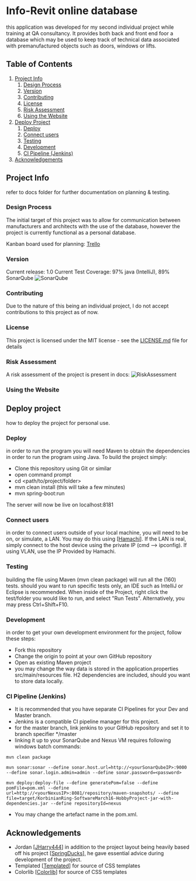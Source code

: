 # Info-Revit online database

this application was developed for my second individual project while training at QA consultancy.
It provides both back and front end foor a database which may be used to keep track of technical data associated with premanufactured objects such as doors, windows or lifts.

## Table of Contents
1. [Project Info](#project-info)
    1. [Design Process](#design-process)
    1. [Version](#version)
    1. [Contributing](#contributing)
    1. [License](#license)
    1. [Risk Assessment](#risk-assessment)
    1. [Using the Website](#using-the-website)
1. [Deploy Project](#release-process)
    1. [Deploy](#deploy)
    1. [Connect users](#connect_users)
    1. [Testing](#testing)
    1. [Development](#development)
    1. [CI Pipeline (Jenkins)](#ci_pipeline_(jenkins))   
1. [Acknowledgements](#acknowledgements)

## Project Info

refer to docs folder for further documentation on planning & testing.

### Design Process

The initial target of this project was to allow for communication between manufacturers and architects with the use of the database, however the project is currently functional as a personal database.

Kanban board used for planning: [Trello](https://trello.com/b/bp9c8Uks/construction-part-database)

### Version
Current release: 1.0
Current Test Coverage: 97% java (IntelliJ), 89% SonarQube
![SonarQube](https://i.imgur.com/ZPNKYFD.png)
### Contributing
Due to the nature of this being an individual project, I do not accept contributions to this project as of now.
### License
This project is licensed under the MIT license - see the [LICENSE.md](LICENSE.md) file for details 
### Risk Assessment
A risk assessment of the project is present in docs:
![RiskAssessment](https://i.imgur.com/xr5bWYq.png)


### Using the Website


## Deploy project
how to deploy the project for personal use.

### Deploy

in order to run the program you will need Maven to obtain the dependencies in order to run the program using Java. To build the project simply:
* Clone this repository using Git or similar
* open command prompt
* cd <path/to/project/folder>
* mvn clean install (this will take a few minutes)
* mvn spring-boot:run

The server will now be live on localhost:8181

### Connect users

in order to connect users outside of your local machine, you will need to be on, or simulate, a LAN. You may do this using [[Hamachi](https://www.vpn.net/)]. If the LAN is real, simply connect to the host device using the private IP (cmd --> ipconfig). If using VLAN, use the IP Provided by Hamachi.

### Testing

building the file using Maven (mvn clean package) will run all the (160) tests. should you want to run specific tests only, an IDE such as IntelliJ or Eclipse is recommended.
When inside of the Project, right click the test/folder you would like to run, and select "Run Tests". Alternatively, you may press Ctrl+Shift+F10.

### Development

in order to get your own development environment for the project, follow these steps:
* Fork this repository
* Change the origin to point at your own GitHub repository
* Open as existing Maven project
* you may change the way data is stored in the application.properties src/main/resources file. H2 dependencies are included, should you want to store data locally.

### CI Pipeline (Jenkins)

* It is recommended that you have separate CI Pipelines for your Dev and Master branch.
* Jenkins is a compatible CI pipeline manager for this project.
* for the master branch, link jenkins to your GitHub repository and set it to branch specifier */master
* linking it up to your SonarQube and Nexus VM requires following windows batch commands:
```
mvn clean package
```
```
mvn sonar:sonar --define sonar.host.url=http://<yourSonarQubeIP>:9000 --define sonar.login.admin=admin --define sonar.password=<password>
```
```
mvn deploy:deploy-file --define generatePom=false --define pomFile=pom.xml --define url=http://<yourNexusIP>:8081/repository/maven-snapshots/ --define file=target/KorbinianRing-SoftwareMarch16-HobbyProject-jar-with-dependencies.jar --define repositoryId=nexus
```
* You may change the artefact name in the pom.xml.


## Acknowledgements
* Jordan [[JHarry444](https://github.com/JHarry444)] in addition to the project layout being heavily based off his project [[SpringDucks](https://github.com/JHarry444/SpringDucks)], he gave essential advice during development of the project.
* Templated [[Templated](https://templated.co/)] for source of CSS templates
* Colorlib [[Colorlib](https://colorlib.com/wp/template/responsive-table-v1/)] for source of CSS templates
